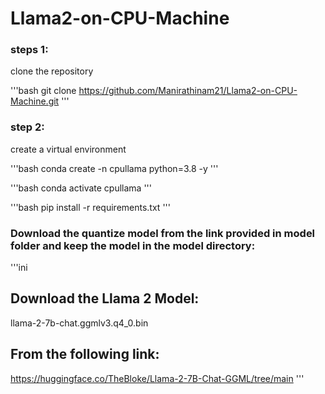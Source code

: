 # Llama2-on-CPU-Machine  

### steps 1:

clone the repository

'''bash
git clone https://github.com/Manirathinam21/Llama2-on-CPU-Machine.git
'''

### step 2:

create a virtual environment

'''bash
conda create -n cpullama python=3.8 -y
'''

'''bash
conda activate cpullama
'''

'''bash
pip install -r requirements.txt
'''


### Download the quantize model from the  link provided in model folder and keep the model in the model directory:

'''ini
## Download the Llama 2 Model:

llama-2-7b-chat.ggmlv3.q4_0.bin

## From the following link:
https://huggingface.co/TheBloke/Llama-2-7B-Chat-GGML/tree/main
'''